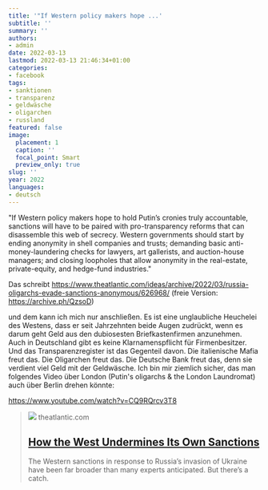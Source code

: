 ```yaml
---
title: '"If Western policy makers hope ...'
subtitle: ''
summary: ''
authors:
- admin
date: 2022-03-13
lastmod: 2022-03-13 21:46:34+01:00
categories:
- facebook
tags:
- sanktionen
- transparenz
- geldwäsche
- oligarchen
- russland
featured: false
image:
  placement: 1
  caption: ''
  focal_point: Smart
  preview_only: true
slug: ''
year: 2022
languages:
- deutsch
---
```


"If Western policy makers hope to hold Putin’s cronies truly accountable, sanctions will have to be paired with pro-transparency reforms that can disassemble this web of secrecy. Western governments should start by ending anonymity in shell companies and trusts; demanding basic anti-money-laundering checks for lawyers, art gallerists, and auction-house managers; and closing loopholes that allow anonymity in the real-estate, private-equity, and hedge-fund industries."

Das schreibt https://www.theatlantic.com/ideas/archive/2022/03/russia-oligarchs-evade-sanctions-anonymous/626968/
 (freie Version: https://archive.ph/QzsoD)

und dem kann ich mich nur anschließen. Es ist eine unglaubliche Heuchelei des Westens, dass er seit Jahrzehnten beide Augen zudrückt, wenn es darum geht Geld aus den dubiosesten Briefkastenfirmen anzunehmen. Auch in Deutschland gibt es keine Klarnamenspflicht für Firmenbesitzer. Und das Transparenzregister ist das Gegenteil davon. Die italienische Mafia freut das. Die Oligarchen freut das. Die Deutsche Bank freut das, denn sie verdient viel Geld mit der Geldwäsche. Ich bin mir ziemlich sicher, das man folgendes Video über London (Putin's oligarchs & the London Laundromat) auch über Berlin drehen könnte:

https://www.youtube.com/watch?v=CQ9RQrcv3T8
> [![](https://cdn.theatlantic.com/thumbor/yr4FZU8eIepzXK8yYd9TwEd01i8=/0x51:2396x1299/1200x625/media/img/mt/2022/03/make_oligarchs_pay/original.jpg)](https://www.theatlantic.com/ideas/archive/2022/03/russia-oligarchs-evade-sanctions-anonymous/626968/)
> theatlantic.com
> ## [How the West Undermines Its Own Sanctions](https://www.theatlantic.com/ideas/archive/2022/03/russia-oligarchs-evade-sanctions-anonymous/626968/)
>
>The Western sanctions in response to Russia’s invasion of Ukraine have been far broader than many experts anticipated. But there’s a catch.